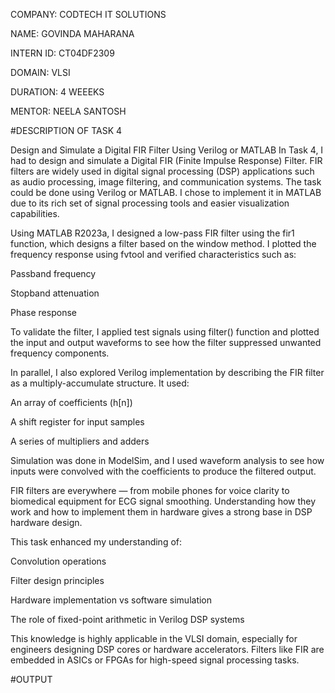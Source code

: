 COMPANY: CODTECH IT SOLUTIONS

NAME: GOVINDA MAHARANA

INTERN ID: CT04DF2309

DOMAIN: VLSI

DURATION: 4 WEEEKS

MENTOR: NEELA SANTOSH

#DESCRIPTION OF TASK 4 

Design and Simulate a Digital FIR Filter Using Verilog or MATLAB
In Task 4, I had to design and simulate a Digital FIR (Finite Impulse Response) Filter. FIR filters are widely used in digital signal processing (DSP) applications such as audio processing, image filtering, and communication systems. The task could be done using Verilog or MATLAB. I chose to implement it in MATLAB due to its rich set of signal processing tools and easier visualization capabilities.

Using MATLAB R2023a, I designed a low-pass FIR filter using the fir1 function, which designs a filter based on the window method. I plotted the frequency response using fvtool and verified characteristics such as:

Passband frequency

Stopband attenuation

Phase response

To validate the filter, I applied test signals using filter() function and plotted the input and output waveforms to see how the filter suppressed unwanted frequency components.

In parallel, I also explored Verilog implementation by describing the FIR filter as a multiply-accumulate structure. It used:

An array of coefficients (h[n])

A shift register for input samples

A series of multipliers and adders

Simulation was done in ModelSim, and I used waveform analysis to see how inputs were convolved with the coefficients to produce the filtered output.

FIR filters are everywhere — from mobile phones for voice clarity to biomedical equipment for ECG signal smoothing. Understanding how they work and how to implement them in hardware gives a strong base in DSP hardware design.

This task enhanced my understanding of:

Convolution operations

Filter design principles

Hardware implementation vs software simulation

The role of fixed-point arithmetic in Verilog DSP systems

This knowledge is highly applicable in the VLSI domain, especially for engineers designing DSP cores or hardware accelerators. Filters like FIR are embedded in ASICs or FPGAs for high-speed signal processing tasks.

#OUTPUT

